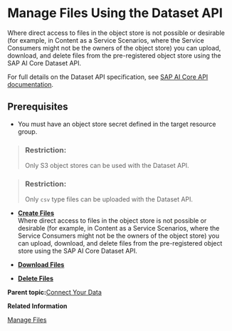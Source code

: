 <!-- loioba8ac5c1b8644a9a978bd1a3cf870660 -->

# Manage Files Using the Dataset API

Where direct access to files in the object store is not possible or desirable \(for example, in Content as a Service Scenarios, where the Service Consumers might not be the owners of the object store\) you can upload, download, and delete files from the pre-registered object store using the SAP AI Core Dataset API.

For full details on the Dataset API specification, see [SAP AI Core API documentation](https://api.sap.com/api/AI_CORE_API/overview).



<a name="loioba8ac5c1b8644a9a978bd1a3cf870660__section_yzv_d5s_2xb"/>

## Prerequisites

-   You must have an object store secret defined in the target resource group.

> ### Restriction:  
> Only S3 object stores can be used with the Dataset API.

> ### Restriction:  
> Only `csv` type files can be uploaded with the Dataset API.

-   **[Create Files](create-files-0466459.md "Where direct access to files in the object store is not possible or desirable (for example, in Content as a Service Scenarios, where
		the Service Consumers might not be the owners of the object store) you can upload, download, and delete files from the pre-registered object
		store using the SAP AI Core Dataset API. ")**  
Where direct access to files in the object store is not possible or desirable \(for example, in Content as a Service Scenarios, where the Service Consumers might not be the owners of the object store\) you can upload, download, and delete files from the pre-registered object store using the SAP AI Core Dataset API.
-   **[Download Files](download-files-0a641f3.md "")**  

-   **[Delete Files](delete-files-edf9b1b.md "")**  


**Parent topic:**[Connect Your Data](connect-your-data-9508bdb.md "Use cloud storage with SAP AI Core to store AI assets such as datasets and model files. You use Artifacts in SAP AI Core to reference to your AI Assets.")

**Related Information**  


[Manage Files](manage-files-386ba71.md "An artifact refers to data or a file that is produced or consumed by executions or deployments. They are managed through SAP AI Core and your connected object store.")

